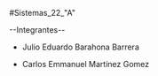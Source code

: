 #Sistemas_22_"A"

--Integrantes--

- Julio Eduardo Barahona Barrera

- Carlos Emmanuel Martinez Gomez

